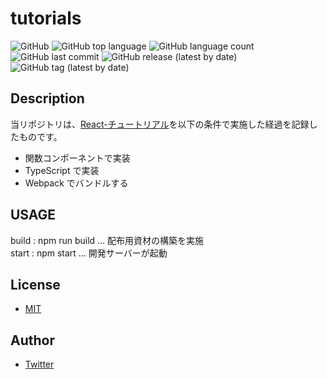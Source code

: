 # tutorials

![GitHub](https://img.shields.io/github/license/onesword0618/tutorials?style=plastic)
![GitHub top language](https://img.shields.io/github/languages/top/onesword0618/tutorials?style=plastic)
![GitHub language count](https://img.shields.io/github/languages/count/onesword0618/tutorials?style=plastic)
![GitHub last commit](https://img.shields.io/github/last-commit/onesword0618/tutorials?style=plastic)
![GitHub release (latest by date)](https://img.shields.io/github/v/release/onesword0618/tutorials?style=plastic)
![GitHub tag (latest by date)](https://img.shields.io/github/v/tag/onesword0618/tutorials?style=plastic)

## Description

当リポジトリは、[React-チュートリアル](https://reactjs.org/tutorial/tutorial.html)を以下の条件で実施した経過を記録したものです。

- 関数コンポーネントで実装
- TypeScript で実装
- Webpack でバンドルする

## USAGE

build : npm run build ... 配布用資材の構築を実施  
start : npm start ... 開発サーバーが起動

## License

- [MIT](./LICENSE)

## Author

- [Twitter](https://twitter.com/onesword0618)
